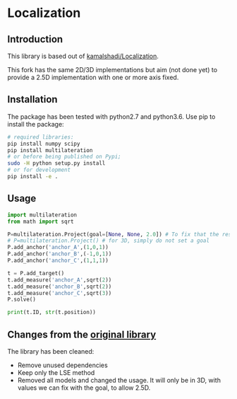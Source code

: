 # Localization

## Introduction

This library is based out of [kamalshadi/Localization](https://github.com/kamalshadi/Localization).

This fork has the same 2D/3D implementations but aim (not done yet) to provide a 2.5D implementation with one or more axis fixed.

## Installation

The package has been tested with python2.7 and python3.6. Use pip to install the package:

```bash
# required libraries:
pip install numpy scipy
pip install multilateration
# or before being published on Pypi;
sudo -H python setup.py install
# or for development
pip install -e .
```

## Usage

```python
import multilateration
from math import sqrt

P=multilateration.Project(goal=[None, None, 2.0]) # To fix that the resulting height should be 2 meters
# P=multilateration.Project() # for 3D, simply do not set a goal
P.add_anchor('anchor_A',(1,0,1))
P.add_anchor('anchor_B',(-1,0,1))
P.add_anchor('anchor_C',(1,1,1))

t = P.add_target()
t.add_measure('anchor_A',sqrt(2))
t.add_measure('anchor_B',sqrt(2))
t.add_measure('anchor_C',sqrt(3))
P.solve()

print(t.ID, str(t.position))
```

## Changes from the [original library](https://github.com/kamalshadi/Localization)

The library has been cleaned:

- Remove unused dependencies
- Keep only the LSE method
- Removed all models and changed the usage. It will only be in 3D, with values we can fix with the goal, to allow 2.5D.
